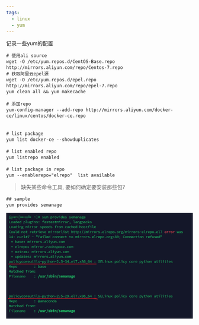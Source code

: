 ```yaml
---
tags:
  - linux
  - yum
---
```


记录一些yum的配置

```
# 使用ali source
wget -O /etc/yum.repos.d/CentOS-Base.repo http://mirrors.aliyun.com/repo/Centos-7.repo
# 获取阿里云epel源
wget -O /etc/yum.repos.d/epel.repo http://mirrors.aliyun.com/repo/epel-7.repo
yum clean all && yum makecache

# 添加repo
yum-config-manager --add-repo http://mirrors.aliyun.com/docker-ce/linux/centos/docker-ce.repo


# list package
yum list docker-ce --showduplicates 

# list enabled repo
yum listrepo enabled

# list package in repo
yum --enablerepo="elrepo"  list available
```


>  缺失某些命令工具, 要如何确定要安装那些包?


```shell
## sample
yum provides semanage
```

![](./images/yum-provides.png)



